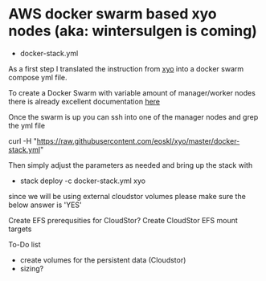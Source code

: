 # AWS docker swarm based xyo nodes (aka: wintersulgen is coming)

* docker-stack.yml

As a first step I translated the instruction from [xyo](https://github.com/XYOracleNetwork/app-archivist-nodejs) into a docker swarm compose yml file. 

To create a Docker Swarm with variable amount of manager/worker nodes there is already excellent documentation [here](https://stelligent.com/2017/02/21/docker-swarm-mode-on-aws/)

Once the swarm is up you can ssh into one of the manager nodes and grep the yml file

curl -H "https://raw.githubusercontent.com/eoskl/xyo/master/docker-stack.yml" 

Then simply adjust the parameters as needed and bring up the stack with
* stack deploy -c docker-stack.yml xyo

since we will be using external cloudstor volumes please make sure the below answer is 'YES'

Create EFS prerequsities for CloudStor?
Create CloudStor EFS mount targets

To-Do list

- create volumes for the persistent data (Cloudstor)
- sizing?
